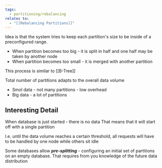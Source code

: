 ```yaml
---
tags:
  - partitioning/rebalancing
relates to:
  - "[[Rebalancing Partitions]]"
---
```

Idea is that the system tries to keep each partition's size to be inside of a preconfigured range.
- When partition becomes too big - it is split in half and one half may be taken by another node
- When partition becomes too small - it is merged with another partition

This process is similar to [[B-Tree]]

Total number of partitions adapts to the overall data volume
- Smol data - not many partitions - low overhead
- Big data - a lot of partitions

## Interesting Detail
When database is just started - there is no data
That means that it will start off with a single partition

I.e. until the data volume reaches a certain threshold, all requests will have to be handled by one node while others sit idle

Some databases allow ***pre-splitting*** - configuring an initial set of partitions on an empty database. That requires from you knowledge of the future data distribution